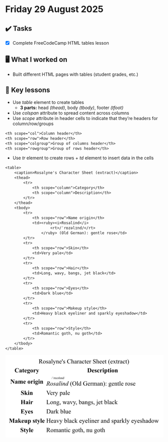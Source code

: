 # Friday 29 August 2025

## ✔️ Tasks

- [x] Complete FreeCodeCamp HTML tables lesson

## 🖥️ What I worked on

- Built different HTML pages with tables (student grades, etc.)

## 📓 Key lessons

- Use *table* element to create tables
	- **3 parts:** head *(thead)*, body *(tbody)*, footer *(tfoot)*
- Use *colspan* attribute to spread content across columns
- Use *scope* attribute in header cells to indicate that they’re headers for column/row/groups
```
<th scope="col">Column header</th>
<th scope="row">Row header</th>
<th scope="colgroup">Group of columns header</th>
<th scope="rowgroup">Group of rows header</th>
```
- Use *tr* element to create rows + *td* element to insert data in the cells
```
<table>
    <caption>Rosalyne's Character Sheet (extract)</caption>
    <thead>
        <tr>
            <th scope="column">Category</th>
            <th scope="column">Description</th>
        </tr>
    </thead>
    <tbody>
        <tr>
            <th scope="row">Name origin</th>
            <td><ruby><i>Rosalind</i>
                    <rt>/ˈrɒzəlɪnd/</rt>
                </ruby> (Old German): gentle rose</td>
        </tr>
        <tr>
            <th scope="row">Skin</th>
            <td>Very pale</td>
        </tr>
        <tr>
            <th scope="row">Hair</th>
            <td>Long, wavy, bangs, jet black</td>
        </tr>
        <tr>
            <th scope="row">Eyes</th>
            <td>Dark blue</td>
        </tr>
        <tr>
            <th scope="row">Makeup style</th>
            <td>Heavy black eyeliner and sparkly eyeshadow</td>
        </tr>
        <tr>
            <th scope="row">Style</th>
            <td>Romantic goth, nu goth</td>
        </tr>
    </tbody>
</table>
```

![Table example](https://github.com/demiansrose/dev-diaries/blob/0ae4a00b1b5bbac469892d7ece59dc151acbedea/assets/html-table-example.jpg)
